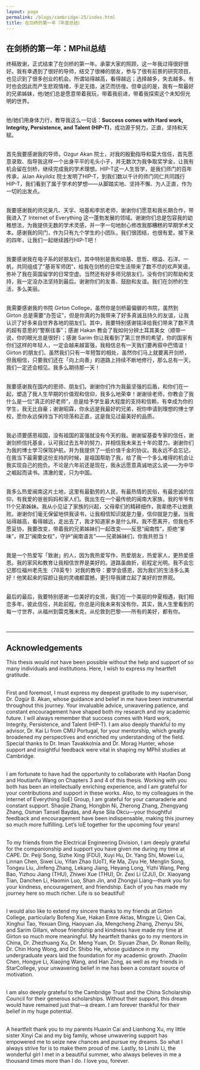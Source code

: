 ```yaml
---
layout: page
permalink: /blogs/cambridge-25/index.html
title: 在剑桥的第一年（年度总结）
---
```


## 在剑桥的第一年：MPhil总结

终稿致谢，正式结束了在剑桥的第一年。承蒙大家的照顾，这一年我过得很好很好。我有幸遇到了很好的导师，结交了很棒的朋友，参与了很有前景的研究项目，也见识到了很多创业的机会。所谓站得越高，看得越远；选择越多，失去越多。有时也会因此而产生悲观情绪，手足无措，迷茫而彷徨。但幸运的是，我有一帮最好的兄弟姊妹，他/她们总是愿意带着我玩，带着我前进，带着我探索这个未知但光明的世界。

<br>他/她们用身体力行，教导我这么一句话：**Success comes with Hard work, Integrity, Persistence, and Talent (HIP-T)**，成功源于努力，正直，坚持和天赋。

<br>首先我要感谢我的导师，Ozgur Akan 院士，对我的殷勤指导和莫大信任，首先愿意录取、指导我这样一个出身平平的毛头小子，并无数次为我争取奖学金，让我有机会留在剑桥，继续完成我的学术理想。HIP-T这一人生哲学，是我们师门的百年传承，从Ian Akyildiz 院士发明了HIP-T，到我们数以千计的师门同仁共同践行HIP-T，我们看到了属于学术的梦想——从脚踏实地、坚持不懈、为人正直，作为一切的出发点。

<br>我要感谢我的师兄昊凡、天孚、培基和李凯老师，谢谢你们愿意和我长期合作，带我进入了 Internet of Everything 这一蓬勃发展的领域。谢谢你们总是包容我的幼稚想法，为我提供无数的学术灵感，并一字一句地耐心修改我那糟糕的早期学术文本。感谢我的同门，作为只有九个学生的小团队，我们很团结，也很有爱。接下来的四年，让我们一起继续践行HIP-T吧！

<br>我要感谢我在电子系的好朋友们，其中特别是我和培基、思哲、栩溢、石洋、一帆，共同组成了“基哥军师团”，给我在剑桥的日常生活带来了数不尽的欢声笑语，弥补了我在英国留学的日常空虚。当然还有好多师兄朋友们，没有你们的帮助和支持，我一定没办法坚持到最后。谢谢你们的友善、鼓励和友谊。我们在剑桥的生活，多么美丽。

<br>我需要感谢我的书院 Girton College，虽然你是剑桥最偏僻的书院，虽然到 Girton 总是需要“办签证”，但是你真的为我带来了好多真诚且持久的友谊，让我认识了好多来自世界各地的朋友们。其中，我要特别感谢铭泽给我们带来了数不清的超有意思的“警察往事”；感谢 Hakan 教会了我如何分辨土耳其美女（顺带一说，你的眼光总是很好）；感谢 Sarim 你让我看到了第三世界的希望，你的国家有你们这样的年轻人，一定会越来越富强，我相信总有一天我们要再叙中巴情谊！Girton 的朋友们，虽然我们只有一年短暂的相处，虽然你们马上就要离开剑桥，但我相信，只要我们还在「向上向善」的道路上持续不断地修行，那么总有一天，我们一定还会相见。我多么期待那一天！

<br>我要感谢我在国内的恩师、朋友们。谢谢你们作为我最坚强的后盾，和你们在一起，塑造了我人生早期的价值观和信仰，我多么地荣幸！谢谢徐老师，你教会了我什么是一位“真正的好老师”，总是给予学生最大程度的支持和信赖，有幸成为你的学生，我无比自豪；谢谢昭霖，你永远是我最好的兄弟，祝你申请到理想的博士学校，愿你永远保持当下的坦荡和正直，这是我见过最美好的品质。

<br>我必须要感恩祖国，没有祖国的富强就没有今天的我。谢谢留基委专家的信任，谢谢剑桥信托基金，认可我过去五年的努力，并相信我未来五十年的潜力。谢谢你们为我的博士学习保驾护航，并为我提供了一纸价值千金的协议。我永远不会忘记，在我当下最需要这份支持的时候，是祖国帮助了我，给了我一个多么难得的机会让我实现自己的抱负。不论是六年前还是现在，我永远愿意真诚地这么说——为中华之崛起而读书。清澈的爱，只为中国。

<br>我多么热爱闽南这片土地，这里有最勤劳的人民，有最热情的民俗，有最忠诚的信仰，有我爱的爸爸妈妈和家人们。我出生在一个最传统的闽南大家族，我的爷爷有11个兄弟姊妹。我从小见证了家族的兴起，父母辈们的精耕细作，我辈绝不让她衰败。谢谢你们毫无保留地供我读书，让我相信知识就是力量，信仰就是力量。当我站得越高，看得越远，走出去了，我才知道家乡是什么样。我不愿离开，但我也不愿妥协，我要改变，带着我的兄弟姊妹们一起改变——反思“闽南性”，拒绝“爹味”，捍卫“闽南女权”，守护“闽南语言”——兄弟姊妹们，你我共担当！

<br>我是一个热爱写「致谢」的人，因为我热爱写作，热爱朋友，热爱家人，更热爱感恩。我的家风和教育让我相信世界是美好的。道路虽曲折，前程定光明。我不会忘记那位福州老先生（78英专）对我的教导：要学会感恩，因为我们的生活多么美好！他笑起来的容颜让我的灵魂都震撼，更引导我建立起了美好的世界观。

<br>最后的最后，我要特别感谢一位美好的女孩，我们在一个美丽的仲夏相遇，我们相恋多年，彼此信任，共赴前程。你总是问我未来有没有你，其实，我人生里看到的每一寸世界，从福州到雷克雅未克，从伦敦到巴黎——所有的美好，都有你。

<br>

---

## Acknowledgements

This thesis would not have been possible without the help and support of so many individuals and institutions. Here, I wish to express my heartfelt gratitude.

<br>First and foremost, I must express my deepest gratitude to my supervisor, Dr. Özgür B. Akan, whose guidance and belief in me have been instrumental throughout this journey. Your invaluable advice, unwavering patience, and constant encouragement have shaped both my research and my academic future. I will always remember that success comes with Hard work, Integrity, Persistence, and Talent (HIP-T). I am also deeply thankful to my advisor, Dr. Kai Li from CMU Portugal, for your mentorship, which greatly broadened my perspectives and enriched my understanding of the field. Special thanks to Dr. Iman Tavakkolnia and Dr. Morag Hunter, whose support and insightful feedback were vital in shaping my MPhil studies at Cambridge.

<br>I am fortunate to have had the opportunity to collaborate with Haofan Dong and Houtianfu Wang on Chapters 3 and 4 of this thesis. Working with you both has been an intellectually enriching experience, and I am grateful for your contributions and support in these works. Also, to my colleagues in the Internet of Everything (IoE) Group, I am grateful for your camaraderie and constant support. Shaojie Zhang, Hongbin Ni, Zherong Zhang, Zhengyang Zhang, Osman Tansel Baydas, and Ayse Sila Okcu—your thoughtful feedback and encouragement have been indispensable, making this journey so much more fulfilling. Let’s IoE together for the upcoming four years!

<br>To my friends from the Electrical Engineering Division, I am deeply grateful for the companionship and support you have given me during my time at CAPE. Dr. Peiji Song, Sizhe Xing (FDU), Xuyi Hu, Dr. Yang Shi, Mowei Lu, Linnan Chen, Siwei Liu, Yifan Zhao (UoT), Ke Ma, Ziyu He, Menglin Song, Tongxu Liu, Jinfeng Zhang, Lekang Jiang, Heyang Long, Yizhi Wang, Peng Bao, Yizhou Jiang (THU), Zhiwei Xue (THU), Dr. Zexi Li (ZJU), Dr. Xiaoyang Tian, Danchen Li, Haomin Luo, Shan Jin, and Zhongyi Liang—thank you for your kindness, encouragement, and friendship. Each of you has made my journey here so much richer. Life is so beautiful!

<br>I would also like to extend my sincere thanks to my friends at Girton College, particularly Bofeng Xue, Hakan Emre Aktas, Mingze Li, Qien Cai, Xinghui Tao, Yexuan Ding, Haoyuan Jia, Mengcheng Zhang, Zhenyu Shi, and Sarim Gillani, whose friendship and kindness have made my time at Girton so much more meaningful. My heartfelt thanks go to my mentors in China, Dr. Zhezhuang Xu, Dr. Meng Yuan, Dr. Siyuan Zhan, Dr. Ronan Reilly, Dr. Chin Hong Wong, and Dr. Shibo He, whose guidance in my undergraduate years laid the foundation for my academic growth. Zhaolin Chen, Hongye Li, Xiaojing Wang, and Han Zong, as well as my friends in StarCollege, your unwavering belief in me has been a constant source of motivation.

<br>I am also deeply grateful to the Cambridge Trust and the China Scholarship Council for their generous scholarships. Without their support, this dream would have remained just that—a dream. I am forever thankful for their belief in my huge potential.

<br>A heartfelt thank you to my parents Huaxin Cai and Lianhong Xu, my little sister Xinyi Cai and my big family, whose unwavering support has empowered me to seize new chances and pursue my dreams. So what I always strive for is to make them proud of me. Lastly, to Linshi Li, the wonderful girl I met in a beautiful summer, who always believes in me a thousand times more than I do. I love you, forever.

<br>
